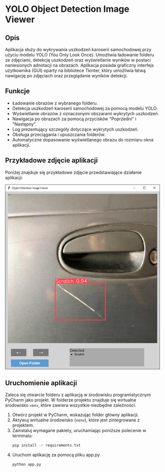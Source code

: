 # YOLO Object Detection Image Viewer

## Opis
Aplikacja służy do wykrywania uszkodzeń karoserii samochodowej przy użyciu modelu YOLO (You Only Look Once). Umożliwia ładowanie folderu ze zdjęciami, detekcję uszkodzeń oraz wyświetlanie wyników w postaci naniesionych adnotacji na obrazach. Aplikacja posiada graficzny interfejs użytkownika (GUI) oparty na bibliotece Tkinter, który umożliwia łatwą nawigację po zdjęciach oraz przeglądanie wyników detekcji.

## Funkcje
- Ładowanie obrazów z wybranego folderu.
- Detekcja uszkodzeń karoserii samochodowej za pomocą modelu YOLO.
- Wyświetlanie obrazów z oznaczonymi obszarami wykrytych uszkodzeń.
- Nawigacja po obrazach za pomocą przycisków "Poprzedni" i "Następny".
- Log prezentujący szczegóły dotyczące wykrytych uszkodzeń.
- Obsługa przeciągania i upuszczania folderów.
- Automatyczne dopasowanie wyświetlanego obrazu do rozmiaru okna aplikacji.

## Przykładowe zdjęcie aplikacji
Poniżej znajduje się przykładowe zdjęcie przedstawiające działanie aplikacji:

![Przykład aplikacji](img/app_screen.png)

## Uruchomienie aplikacji
Zaleca się otwarcie folderu z aplikacją w środowisku programistycznym PyCharm jako projekt. W folderze projektu znajduje się wirtualne środowisko `venv`, które zawiera wszystkie niezbędne zależności.

1. Otwórz projekt w PyCharm, wskazując folder główny aplikacji.
2. Aktywuj wirtualne środowisko (`venv`), które jest zintegrowane z projektem.
3. Zainstaluj wymagane pakiety, uruchamiając poniższe polecenie w terminalu:
   ```bash
   pip install -r requirements.txt
   ```
4. Uruchom aplikację za pomocą pliku app.py
      ```bash
   python app.py
   ```
